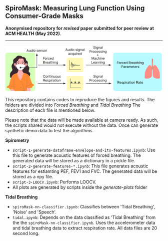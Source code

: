 
## SpiroMask: Measuring Lung Function Using Consumer-Grade Masks

**Anonymised repository for *revised* paper submitted for peer review at ACM HEALTH (May 2022)**.
<hr>

![alt text](intro.png "Title")

This repository contains codes to reproduce the figures and results. The folders are divided into *Forced Breathing* and *Tidal Breathing* The description of each file is mentioned below. 

Please note that the data will be made available at camera ready. As such, the scripts shared would not execute without the data. Once can generate synthetic demo data to test the algorithms. 

**Spirometry**
- ``script-1-generate-dataframe-envelope-and-its-features.ipynb``: Use this file to generate acoustic features of forced breathing. The generated data will be stored as a dictionary in a pickle file.
- ``script-2-generate-features-*.ipynb``: This file generates acoustic features for estiamting PEF, FEV1 and FVC. The generated data will be stored as a npy file.
- ``script-3-LOOCV.ipynb``: Performs LOOCV. 
- All plots are generated by scripts inside the *generate-plots* folder

**Tidal Breathing**
- ``spiroMask-nn-classifier.ipynb``: Classifies between 'Tidal Breathing', 'Noise' and 'Speech'. 
- ``tidal.ipynb``: Depends on the data classified as 'Tidal Breathing' from the the ``spiroMask-nn-classifier.ipynb``. Uses the accelerometer data and tidal breathing data to extract respiration rate. All data files are 20 second long.



